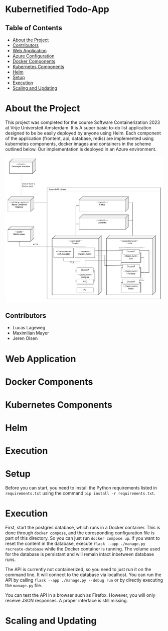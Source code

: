 # Kubernetified Todo-App

## Table of Contents

* [About the Project](#about-the-project)
* [Contributors](#contributors)
* [Web Application](wWeb-application)
* [Azure Configuration](#azure-configuration)
* [Docker Components](#docker-components)
* [Kubernetes Components](#kubernetes-components)
* [Helm](#helm)
* [Setup](#setup)
* [Execution](#execution)
* [Scaling and Updating](#scaling-and-updating)

# About the Project
This project was completed for the course Software Containerization 2023 at Vrije Universteit Amsterdam. It is A super basic to-do list application designed to be be easily deployed by anyone using Helm. Each component of the application (frontent, api, database, redis) are implemented using kubernetes components, docker images and containers in the scheme outlined below. Our implementation is deployed in an Azure environment.

![alt text](https://github.com/Xantocx/to-docker/blob/main/misc/Blueprint.png)

<!-- Contributors -->
## Contributors
- Lucas Lageweg
- Maximilian Mayer
- Jeren Olsen

# Web Application

# Docker Components

# Kubernetes Components

# Helm

# Execution

# Setup
Before you can start, you need to install the Python requirements listed in `requirements.txt` using the command `pip install -r requirements.txt`.

# Execution
First, start the postgres database, which runs in a Docker container. This is done through `docker compose`, and the coresponding configuration file is part of this directory. So you can just run `docker compose up`. If you want to reset the content in the database, execute `flask --app ./manage.py recreate-database` while the Docker container is running. The volume used for the database is persistant and will remain intact inbetween database runs.

The API is currently not containerized, so you need to just run it on the command line. It will connect to the database via localhost. You can run the API by calling `flask --app ./manage.py --debug run` or by directly executing the `manage.py` file.

You can test the API in a browser such as Firefox. However, you will only receive JSON responses. A proper interface is still missing.

# Scaling and Updating

